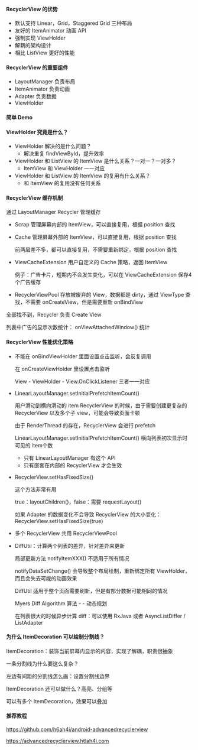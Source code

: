 #### RecyclerView 的优势

- 默认支持 Linear，Grid，Staggered Grid 三种布局
- 友好的 ItemAnimator 动画 API
- 强制实现 ViewHolder
- 解耦的架构设计
- 相比 ListView 更好的性能

#### RecyclerView 的重要组件

- LayoutManager 负责布局
- ItemAnimator 负责动画
- Adapter 负责数据
- ViewHolder

#### 简单 Demo

#### ViewHolder 究竟是什么？

- ViewHolder 解决的是什么问题？
  - 解决重复 findViewById，提升效率
- ViewHolder 和 ListView 的 ItemView 是什么关系？一对一？一对多？
  - ItemView 和 ViewHolder 一一对应
- ViewHolder 和 ListView 的 ItemView 的复用有什么关系？
  - 和 ItemView 的复用没有任何关系

#### RecyclerView 缓存机制

通过 LayoutManager Recycler 管理缓存

- Scrap 管理屏幕内部的 ItemView，可以直接复用，根据 position 查找

- Cache 管理屏幕外部的 ItemView，可以直接复用，根据 position 查找

  前两层差不多，都可以直接复用，不需要重新绑定，根据 position 查找

- ViewCacheExtension 用户自定义的 Cache 策略，返回 ItemView

  例子：广告卡片，短期内不会发生变化，可以在 ViewCacheExtension 保存4个广告缓存

- RecyclerViewPool 存放被废弃的 View，数据都是 dirty，通过 ViewType 查找，不需要 onCreateView，但是需要重新 onBindView

全部找不到，Recycler 负责 Create View

列表中广告的显示次数统计： onViewAttachedWindow() 统计

#### RecyclerView 性能优化策略

- 不能在 onBindViewHolder 里面设置点击监听，会反复调用

  在 onCreateViewHolder 里设置点击监听

  View - ViewHolder - View.OnClickListener 三者一一对应

- LinearLayoutManager.setInitialPrefetchItemCount()

  用户滑动到横向滑动的 item RecyclerView 的时候，由于需要创建更复杂的 RecyclerView 以及多个子 view，可能会导致页面卡顿

  由于 RenderThread 的存在，RecyclerView 会进行 prefetch

  LinearLayoutManager.setInitialPrefetchItemCount() 横向列表初次显示时可见的 item个数

  - 只有 LinearLayoutManager 有这个 API
  - 只有嵌套在内部的 RecyclerView 才会生效

- RecyclerView.setHasFixedSize()

  这个方法非常有用

  true：layoutChildren()，false：需要 requestLayout()

  如果 Adapter 的数据变化不会导致 RecyclerView 的大小变化：RecyclerView.setHasFixedSize(true)

- 多个 RecyclerView 共用 RecyclerViewPool 

- DiffUtil：计算两个列表的差异，针对差异来更新

  局部更新方法 notifyItemXXX() 不适用于所有情况

  notifyDataSetChange() 会导致整个布局绘制，重新绑定所有 ViewHolder，而且会失去可能的动画效果

  DiffUtil 适用于整个页面需要刷新，但是有部分数据可能相同的情况

  Myers Diff Algorithm 算法 - - 动态规划

  在列表很大的时候异步计算 diff：可以使用 RxJava 或者 AsyncListDiffer / ListAdapter

#### 为什么 ItemDecoration 可以绘制分割线？

ItemDecoration：装饰当前屏幕内显示的内容，实现了解耦，职责很抽象

一条分割线为什么要这么复杂？

左边有间距的分割线怎么画：设置分割线边界

ItemDecoration 还可以做什么？高亮、分组等

可以有多个 ItemDecoration，效果可以叠加

#### 推荐教程

https://github.com/h6ah4i/android-advancedrecyclerview

https://advancedrecyclerview.h6ah4i.com